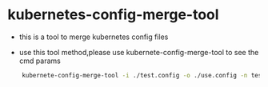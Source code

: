 # kubernetes-config-merge-tool

* this is a tool to merge kubernetes config files

* use this tool method,please use kubernete-config-merge-tool to see the cmd params
```bash
    kubernete-config-merge-tool -i ./test.config -o ./use.config -n test
```
